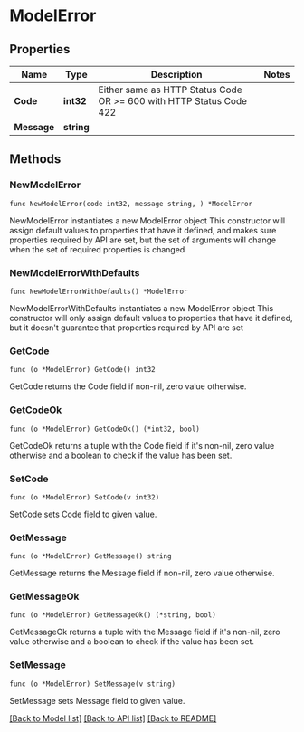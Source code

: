 # ModelError

## Properties

Name | Type | Description | Notes
------------ | ------------- | ------------- | -------------
**Code** | **int32** | Either same as HTTP Status Code OR &gt;&#x3D; 600 with HTTP Status Code 422 | 
**Message** | **string** |  | 

## Methods

### NewModelError

`func NewModelError(code int32, message string, ) *ModelError`

NewModelError instantiates a new ModelError object
This constructor will assign default values to properties that have it defined,
and makes sure properties required by API are set, but the set of arguments
will change when the set of required properties is changed

### NewModelErrorWithDefaults

`func NewModelErrorWithDefaults() *ModelError`

NewModelErrorWithDefaults instantiates a new ModelError object
This constructor will only assign default values to properties that have it defined,
but it doesn't guarantee that properties required by API are set

### GetCode

`func (o *ModelError) GetCode() int32`

GetCode returns the Code field if non-nil, zero value otherwise.

### GetCodeOk

`func (o *ModelError) GetCodeOk() (*int32, bool)`

GetCodeOk returns a tuple with the Code field if it's non-nil, zero value otherwise
and a boolean to check if the value has been set.

### SetCode

`func (o *ModelError) SetCode(v int32)`

SetCode sets Code field to given value.


### GetMessage

`func (o *ModelError) GetMessage() string`

GetMessage returns the Message field if non-nil, zero value otherwise.

### GetMessageOk

`func (o *ModelError) GetMessageOk() (*string, bool)`

GetMessageOk returns a tuple with the Message field if it's non-nil, zero value otherwise
and a boolean to check if the value has been set.

### SetMessage

`func (o *ModelError) SetMessage(v string)`

SetMessage sets Message field to given value.



[[Back to Model list]](../README.md#documentation-for-models) [[Back to API list]](../README.md#documentation-for-api-endpoints) [[Back to README]](../README.md)


